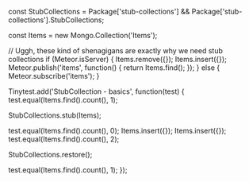 const StubCollections = Package['stub-collections'] && Package['stub-collections'].StubCollections;

const Items = new Mongo.Collection('Items');

// Uggh, these kind of shenagigans are exactly why we need stub collections
if (Meteor.isServer) {
  Items.remove({});
  Items.insert({});
  Meteor.publish('items', function() { return Items.find(); });
} else {
  Meteor.subscribe('items');
}

Tinytest.add('StubCollection - basics', function(test) {
  test.equal(Items.find().count(), 1);

  StubCollections.stub(Items);

  test.equal(Items.find().count(), 0);
  Items.insert({});
  Items.insert({});
  test.equal(Items.find().count(), 2);

  StubCollections.restore();

  test.equal(Items.find().count(), 1);
});